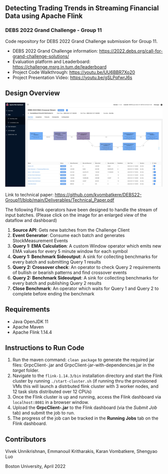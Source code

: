 ## Detecting Trading Trends in Streaming Financial Data using Apache Flink
### DEBS 2022 Grand Challenge - Group 11
Code repository for DEBS 2022 Grand Challenge submission for Group 11.
- DEBS 2022 Grand Challenge information: https://2022.debs.org/call-for-grand-challenge-solutions/
- Evaluation platform and Leaderboard: https://challenge.msrg.in.tum.de/leaderboard
- Project Code Walkthrough: https://youtu.be/UU6BBR7Xo20
- Project Presentation Video: https://youtu.be/gSLPqfwrJ6s

## Design Overview
![Operator Design](design.jpeg?raw=true "Operator Design")

Link to technical paper: https://github.com/kvombatkere/DEBS22-Group11/blob/main/Deliverables/Technical_Paper.pdf

The following Flink operators have been designed to handle the stream of input batches. (Please click on the image for an enlarged view of the dataflow and dashboard)
1. **Source API**: Gets new batches from the Challenge Client
2. **Event Generator**: Consume each batch and generates StockMeasurement Events
3. **Query 1: EMA Calculation**: A custom Window operator which emits new EMA values for every 5 minute window for each symbol
4. **Query 1: Benchmark Sideoutput**: A sink for collecting benchmarks for every batch and submitting Query 1 results
5. **Query 2: Crossover check**: An operator to check Query 2 requirements of bullish or bearish patterns and find crossover events
6. **Query 2: Benchmark Sideoutput**: A sink for collecting benchmarks for every batch and publishing Query 2 results
7. **Close Benchmark**: An operator which waits for Query 1 and Query 2 to complete before ending the benchmark
 
## Requirements
* Java OpenJDK 11
* Apache Maven 
* Apache Flink 1.14.4

## Instructions to Run Code
1. Run the maven command: `clean package` to generate the required jar files: GrpcClient-.jar and GrpcClient-jar-with-dependencies.jar in the _target_ folder.
2. Navigate to the `flink-1.14.3/bin` installation directory and start the Flink cluster by running `./start-cluster.sh` (if running thru the provisioned VMs this will launch a distrbuted flink cluster with 3 worker nodes, and 12 task slots distributed over 12 CPUs)
3. Once the Flink cluster is up and running, access the Flink dashboard via `localhost:8081` in a browser window.
4. Upload the **GrpcClient-.jar** to the Flink dashboard (via the _Submit Job_ tab) and submit the job to run.
5. The progress of the job can be tracked in the **Running Jobs** tab on the Flink dashboard.

## Contributors
Vivek Unnikrishnan, Emmanouil Kritharakis, Karan Vombatkere, Shengyao Luo

Boston University, April 2022
